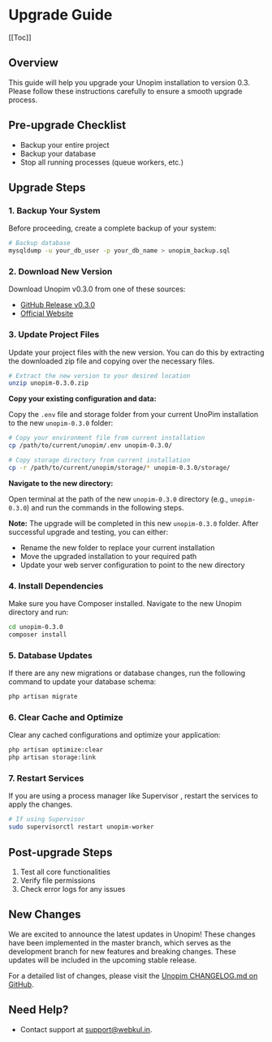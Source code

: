 # Upgrade Guide

[[Toc]]

## Overview
This guide will help you upgrade your Unopim installation to version 0.3. Please follow these instructions carefully to ensure a smooth upgrade process.

## Pre-upgrade Checklist
-  Backup your entire project
-  Backup your database
-  Stop all running processes (queue workers, etc.)

## Upgrade Steps

### 1. Backup Your System
Before proceeding, create a complete backup of your system:

```bash
# Backup database
mysqldump -u your_db_user -p your_db_name > unopim_backup.sql
```

### 2. Download New Version
Download Unopim v0.3.0 from one of these sources:
- [GitHub Release v0.3.0](https://github.com/unopim/unopim/archive/refs/tags/v0.3.1.zip)
- [Official Website](https://unopim.com/download)

### 3. Update Project Files

Update your project files with the new version. You can do this by extracting the downloaded zip file and copying over the necessary files.

```bash
# Extract the new version to your desired location
unzip unopim-0.3.0.zip
```

**Copy your existing configuration and data:**

Copy the `.env` file and storage folder from your current UnoPim installation to the new `unopim-0.3.0` folder:

```bash
# Copy your environment file from current installation
cp /path/to/current/unopim/.env unopim-0.3.0/

# Copy storage directory from current installation
cp -r /path/to/current/unopim/storage/* unopim-0.3.0/storage/
```

**Navigate to the new directory:**

Open terminal at the path of the new `unopim-0.3.0` directory (e.g., `unopim-0.3.0`) and run the commands in the following steps.

**Note:** The upgrade will be completed in this new `unopim-0.3.0` folder. After successful upgrade and testing, you can either:
- Rename the new folder to replace your current installation
- Move the upgraded installation to your required path
- Update your web server configuration to point to the new directory

### 4. Install Dependencies
Make sure you have Composer installed. Navigate to the new Unopim directory and run:
```bash
cd unopim-0.3.0
composer install
```

### 5. Database Updates
If there are any new migrations or database changes, run the following command to update your database schema:
```bash
php artisan migrate
```

### 6. Clear Cache and Optimize
Clear any cached configurations and optimize your application:
```bash
php artisan optimize:clear
php artisan storage:link
```

### 7. Restart Services
If you are using a process manager like Supervisor , restart the services to apply the changes.
```bash
# If using Supervisor
sudo supervisorctl restart unopim-worker
```

## Post-upgrade Steps
1. Test all core functionalities
2. Verify file permissions
3. Check error logs for any issues

## New Changes
We are excited to announce the latest updates in Unopim! These changes have been implemented in the master branch, which serves as the development branch for new features and breaking changes. These updates will be included in the upcoming stable release.

For a detailed list of changes, please visit the [Unopim CHANGELOG.md on GitHub](https://github.com/unopim/unopim/blob/master/Changelog.md).


## Need Help?

- Contact support at [support@webkul.in](mailto:support@webkul.in).